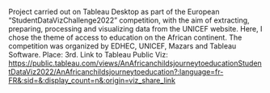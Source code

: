 Project carried out on Tableau Desktop as part of the European “StudentDataVizChallenge2022” competition, with the aim of extracting, preparing, processing and visualizing data from the UNICEF website. Here, I chose the theme of access to education on the African continent.
The competition was organized by EDHEC, UNICEF, Mazars and Tableau Software. Place: 3rd.
Link to Tableau Public Viz: https://public.tableau.com/views/AnAfricanchildsjourneytoeducationStudentDataViz2022/AnAfricanchildsjourneytoeducation?:language=fr-FR&:sid=&:display_count=n&:origin=viz_share_link
